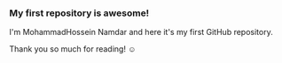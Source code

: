 ### My first repository is awesome!

I'm MohammadHossein Namdar and here it's my first GitHub repository.

Thank you so much for reading! ☺
